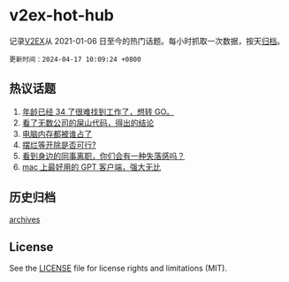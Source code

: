 # v2ex-hot-hub

 记录[V2EX](https://www.v2ex.com/)从 2021-01-06 日至今的热门话题。每小时抓取一次数据，按天[归档](archives)。

`更新时间：2024-04-17 10:09:24 +0800`

## 热议话题

1. [年龄已经 34 了很难找到工作了，想转 GO。](https://www.v2ex.com/t/1032851)
1. [看了无数公司的屎山代码，得出的结论](https://www.v2ex.com/t/1032943)
1. [电脑内存都被谁占了](https://www.v2ex.com/t/1032942)
1. [摆烂等开除是否可行?](https://www.v2ex.com/t/1032927)
1. [看到身边的同事离职，你们会有一种失落感吗？](https://www.v2ex.com/t/1032978)
1. [mac 上最好用的 GPT 客户端，强大无比](https://www.v2ex.com/t/1032991)

## 历史归档

[archives](archives)

## License

See the [LICENSE](LICENSE) file for license rights and limitations (MIT).
